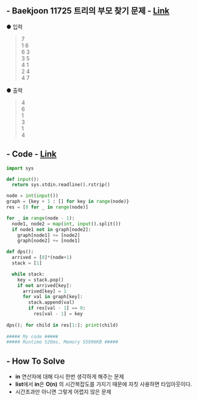 ## - Baekjoon 11725 트리의 부모 찾기 문제 - [Link](https://www.acmicpc.net/problem/11725)
● 입력  
> 7  
1 6  
6 3  
3 5  
4 1  
2 4  
4 7

● 출력
> 4  
6  
1  
3  
1  
4

## - Code - [Link](https://github.com/imtaesuu/AlgorithmPractice_with_Python/blob/main/Graph_Traversal/Baekjoon_11725/Baekjoon_11725.py)

```python
import sys

def input():
  return sys.stdin.readline().rstrip()

node = int(input())
graph = {key + 1 : [] for key in range(node)}
res = [0 for _ in range(node)]

for _ in range(node - 1):
  node1, node2 = map(int, input().split())
  if node1 not in graph[node2]:
    graph[node1] += [node2]
    graph[node2] += [node1]

def dps():
  arrived = [0]*(node+1)
  stack = [1]

  while stack:
    key = stack.pop()
    if not arrived[key]:
      arrived[key] = 1
      for val in graph[key]:
        stack.append(val)
        if res[val - 1] == 0:
          res[val - 1] = key
  
dps(); for child in res[1:]: print(child)
	
##### My code #####
##### Runtime 520ms, Memory 55996KB #####
```

## - **How To Solve**
- **in** 연산자에 대해 다시 한번 생각하게 해주는 문제
- **list**에서 **in**은 **O(n)** 의 시간복잡도를 가지기 때문에 자칫 사용하면 타임아웃이다.
- 시간초과만 아니면 그렇게 어렵지 않은 문제